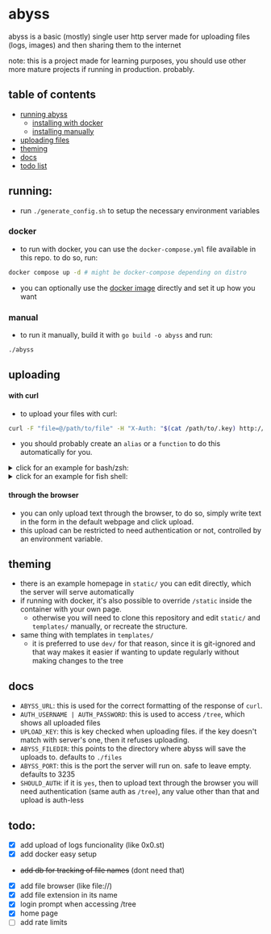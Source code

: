 # abyss

abyss is a basic (mostly) single user http server made for uploading files (logs, images) and then sharing them to the internet

note: this is a project made for learning purposes, you should use other more mature projects if running in production. probably.

## table of contents

- [running abyss](#running)
  - [installing with docker](#docker)
  - [installing manually](#manual)
- [uploading files](#uploading)
- [theming](#theming)
- [docs](#docs)
- [todo list](#todo)

## running:

- run `./generate_config.sh` to setup the necessary environment variables

### docker

- to run with docker, you can use the `docker-compose.yml` file available in this repo. to do so, run:

```bash
docker compose up -d # might be docker-compose depending on distro
```

- you can optionally use the [docker image](https://git.jabuxas.xyz/jabuxas/-/packages/container/abyss/latest) directly and set it up how you want

### manual

- to run it manually, build it with `go build -o abyss` and run:

```bash
./abyss
```

## uploading

#### with curl

- to upload your files with curl:

```bash
curl -F "file=@/path/to/file" -H "X-Auth: "$(cat /path/to/.key) http://localhost:3235/
```

- you should probably create an `alias` or a `function` to do this automatically for you.
<details>
<summary>click for an example for bash/zsh:</summary>

```bash
pst() {
  local file

  if [[ -p /dev/stdin ]]; then
    file=$(mktemp)
    cat > "$file"
  elif [[ -n $1 ]]; then
    file="$1"
  else
    echo "Usage: pst [file]"
    return 1
  fi

  curl -F "file=@$file" -H "X-Auth: $(cat ~/.key)" https://paste.jabuxas.xyz

  if [[ -p /dev/stdin ]]; then
    rm "$file"
  fi
}
```

</details>

<details>
<summary>click for an example for fish shell:</summary>

```bash
function pst
    set -l file

    if command test -p /dev/stdin
        set file "/tmp/tmp.txt"
        cat > $file
    else if test -n "$argv[1]"
        set file "$argv[1]"
    end

    curl -F "file=@$file" -H "X-Auth: $(cat ~/.key)" https://paste.jabuxas.xyz

    if command test -p /dev/stdin
        rm "$file"
    end
end
```

</details>

#### through the browser

- you can only upload text through the browser, to do so, simply write text in the form in the default webpage and click upload.
- this upload can be restricted to need authentication or not, controlled by an environment variable.

## theming

- there is an example homepage in `static/` you can edit directly, which the server will serve automatically
- if running with docker, it's also possible to override `/static` inside the container with your own page.
  - otherwise you will need to clone this repository and edit `static/` and `templates/` manually, or recreate the structure.
- same thing with templates in `templates/`
  - it is preferred to use `dev/` for that reason, since it is git-ignored and that way makes it easier if wanting to update regularly without making changes to the tree

## docs

- `ABYSS_URL`: this is used for the correct formatting of the response of `curl`.
- `AUTH_USERNAME | AUTH_PASSWORD`: this is used to access `/tree`, which shows all uploaded files
- `UPLOAD_KEY`: this is key checked when uploading files. if the key doesn't match with server's one, then it refuses uploading.
- `ABYSS_FILEDIR`: this points to the directory where abyss will save the uploads to. defaults to `./files`
- `ABYSS_PORT`: this is the port the server will run on. safe to leave empty. defaults to 3235
- `SHOULD_AUTH`: if it is `yes`, then to upload text through the browser you will need authentication (same auth as `/tree`), any value other than that and upload is auth-less

## todo:

- [x] add upload of logs funcionality (like 0x0.st)
- [x] add docker easy setup
- ~~add db for tracking of file names~~ (dont need that)
- [x] add file browser (like file://)
- [x] add file extension in its name
- [x] login prompt when accessing /tree
- [x] home page
- [ ] add rate limits
